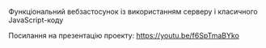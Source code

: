 Функціональний вебзастосунок із використанням серверу і класичного JavaScript-коду

Посилання на презентацію проекту: https://youtu.be/f6SpTmaBYko